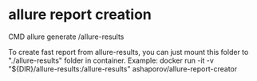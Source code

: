 # allure report creation 

CMD allure generate /allure-results

To create fast report from allure-results, you can just mount this folder to "./allure-results" folder in container.
Example: docker run -it -v "${DIR}/allure-results:/allure-results" ashaporov/allure-report-creator 
